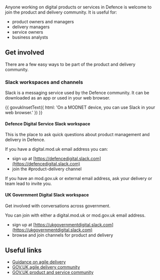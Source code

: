 Anyone working on digital products or services in Defence is welcome to join the product and delivery community. It is useful for:

- product owners and managers
- delivery managers
- service owners
- business analysts

## Get involved

There are a few easy ways to be part of the product and delivery community.

### Slack workspaces and channels

Slack is a messaging service used by the Defence community. It can be downloaded as an app or used in your web browser.

{{ govukInsetText({
  html: 'On a MODNET device, you can use Slack in your web browser.'
}) }}

#### Defence Digital Service Slack workspace

This is the place to ask quick questions about product management and delivery in Defence.

If you have a digital.mod.uk email address you can:

- sign up at [https://defencedigital.slack.com](https://defencedigital.slack.com)
- join the #product-delivery channel

If you have an mod.gov.uk or external email address, ask your delivery or team lead to invite you.

#### UK Government Digital Slack workspace

Get involved with conversations across government. 

You can join with either a digital.mod.uk or mod.gov.uk email address.

- sign up at [https://ukgovernmentdigital.slack.com](https://ukgovernmentdigital.slack.com)
- browse and join channels for product and delivery

## Useful links

- [Guidance on agile delivery](https://www.gov.uk/service-manual/agile-delivery)
- [GOV.UK agile delivery community](https://www.gov.uk/service-manual/communities/agile-delivery-community)
- [GOV.UK product and service community](https://www.gov.uk/service-manual/communities/product-and-service-community)